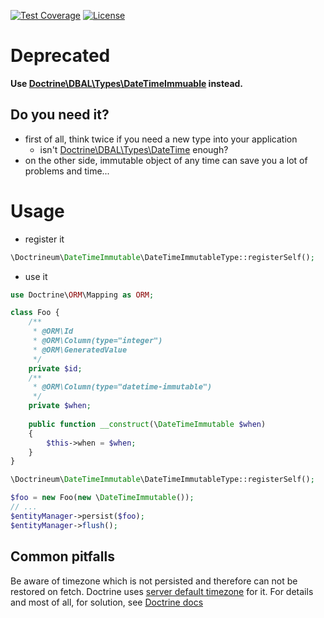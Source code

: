 [![Test Coverage](https://codeclimate.com/github/jaroslavtyc/doctrineum-datetime-immutable/badges/coverage.svg)](https://codeclimate.com/github/jaroslavtyc/doctrineum-datetime-immutable/coverage)
[![License](https://poser.pugx.org/doctrineum/datetime-immutable/license)](https://packagist.org/packages/doctrineum/datetime-immutable)

# Deprecated
**Use [Doctrine\DBAL\Types\DateTimeImmuable](https://github.com/doctrine/dbal/blob/master/lib/Doctrine/DBAL/Types/DateTimeImmutableType.php) instead.**

## Do you need it?

 - first of all, think twice if you need a new type into your application
    * isn't [Doctrine\DBAL\Types\DateTime](http://doctrine-orm.readthedocs.org/projects/doctrine-orm/en/latest/cookbook/working-with-datetime.html) enough?
 - on the other side, immutable object of any time can save you a lot of problems and time...

# Usage

 - register it
```php
\Doctrineum\DateTimeImmutable\DateTimeImmutableType::registerSelf();
```

- use it
```php
use Doctrine\ORM\Mapping as ORM;

class Foo {
    /**
     * @ORM\Id
     * @ORM\Column(type="integer")
     * @ORM\GeneratedValue
     */
    private $id;
    /**
     * @ORM\Column(type="datetime-immutable")
     */
    private $when;
    
    public function __construct(\DateTimeImmutable $when)
    {
        $this->when = $when;
    }
}
```

```php
\Doctrineum\DateTimeImmutable\DateTimeImmutableType::registerSelf();

$foo = new Foo(new \DateTimeImmutable());
// ...
$entityManager->persist($foo);
$entityManager->flush();

```

## Common pitfalls

Be aware of timezone which is not persisted and therefore can not be restored on fetch.
Doctrine uses [server default timezone](http://php.net/manual/en/function.date-default-timezone-get.php) for it.
For details and most of all, for solution, see [Doctrine docs](http://doctrine-orm.readthedocs.org/projects/doctrine-orm/en/latest/cookbook/working-with-datetime.html#handling-different-timezones-with-the-datetime-type)
